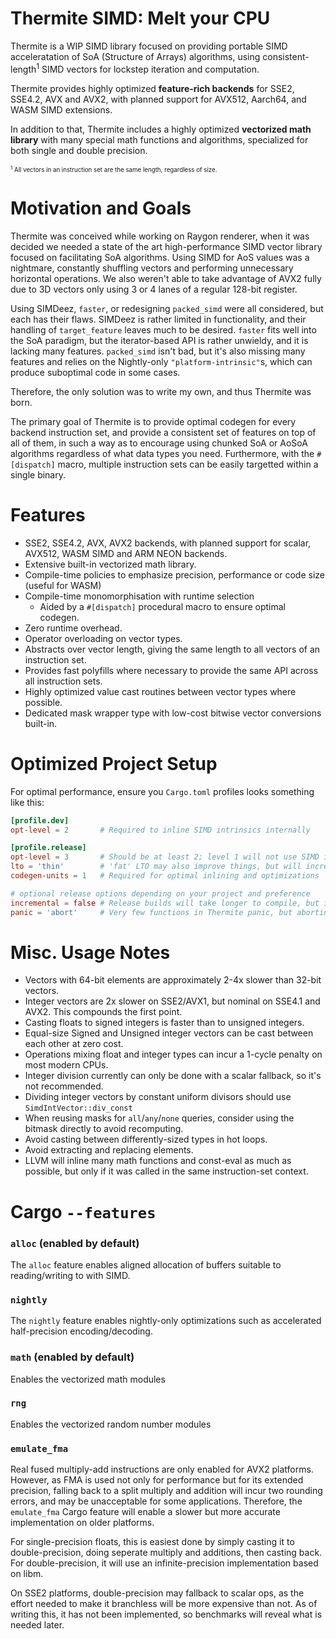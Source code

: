 Thermite SIMD: Melt your CPU
============================

Thermite is a WIP SIMD library focused on providing portable SIMD acceleratation of SoA (Structure of Arrays) algorithms, using consistent-length<sup>1</sup> SIMD vectors for lockstep iteration and computation.

Thermite provides highly optimized **feature-rich backends** for SSE2, SSE4.2, AVX and AVX2, with planned support for AVX512, Aarch64, and WASM SIMD extensions.

In addition to that, Thermite includes a highly optimized **vectorized math library** with many special math functions and algorithms, specialized for both single and double precision.

<sub><small>
<sup>1</sup> All vectors in an instruction set are the same length, regardless of size.
</small></sub>

# Motivation and Goals

Thermite was conceived while working on Raygon renderer, when it was decided we needed a state of the art high-performance SIMD vector library focused on facilitating SoA algorithms. Using SIMD for AoS values was a nightmare, constantly shuffling vectors and performing unnecessary horizontal operations. We also weren't able to take advantage of AVX2 fully due to 3D vectors only using 3 or 4 lanes of a regular 128-bit register.

Using SIMDeez, `faster`, or redesigning `packed_simd` were all considered, but each has their flaws. SIMDeez is rather limited in functionality, and their handling of `target_feature` leaves much to be desired. `faster` fits well into the SoA paradigm, but the iterator-based API is rather unwieldy, and it is lacking many features. `packed_simd` isn't bad, but it's also missing many features and relies on the Nightly-only `"platform-intrinsic"`s, which can produce suboptimal code in some cases.

Therefore, the only solution was to write my own, and thus Thermite was born.

The primary goal of Thermite is to provide optimal codegen for every backend instruction set, and provide a consistent set of features on top of all of them, in such a way as to encourage using chunked SoA or AoSoA algorithms regardless of what data types you need. Furthermore, with the `#[dispatch]` macro, multiple instruction sets can be easily targetted within a single binary.

# Features

* SSE2, SSE4.2, AVX, AVX2 backends, with planned support for scalar, AVX512, WASM SIMD and ARM NEON backends.
* Extensive built-in vectorized math library.
* Compile-time policies to emphasize precision, performance or code size (useful for WASM)
* Compile-time monomorphisation with runtime selection
    * Aided by a `#[dispatch]` procedural macro to ensure optimal codegen.
* Zero runtime overhead.
* Operator overloading on vector types.
* Abstracts over vector length, giving the same length to all vectors of an instruction set.
* Provides fast polyfills where necessary to provide the same API across all instruction sets.
* Highly optimized value cast routines between vector types where possible.
* Dedicated mask wrapper type with low-cost bitwise vector conversions built-in.

# Optimized Project Setup

For optimal performance, ensure you `Cargo.toml` profiles looks something like this:
```toml
[profile.dev]
opt-level = 2       # Required to inline SIMD intrinsics internally

[profile.release]
opt-level = 3       # Should be at least 2; level 1 will not use SIMD intrinsics
lto = 'thin'        # 'fat' LTO may also improve things, but will increase compile time
codegen-units = 1   # Required for optimal inlining and optimizations

# optional release options depending on your project and preference
incremental = false # Release builds will take longer to compile, but inter-crate optimizations may work better
panic = 'abort'     # Very few functions in Thermite panic, but aborting will avoid the unwind mechanism overhead
```

# Misc. Usage Notes

* Vectors with 64-bit elements are approximately 2-4x slower than 32-bit vectors.
* Integer vectors are 2x slower on SSE2/AVX1, but nominal on SSE4.1 and AVX2. This compounds the first point.
* Casting floats to signed integers is faster than to unsigned integers.
* Equal-size Signed and Unsigned integer vectors can be cast between each other at zero cost.
* Operations mixing float and integer types can incur a 1-cycle penalty on most modern CPUs.
* Integer division currently can only be done with a scalar fallback, so it's not recommended.
* Dividing integer vectors by constant uniform divisors should use `SimdIntVector::div_const`
* When reusing masks for `all`/`any`/`none` queries, consider using the bitmask directly to avoid recomputing.
* Avoid casting between differently-sized types in hot loops.
* Avoid extracting and replacing elements.
* LLVM will inline many math functions and const-eval as much as possible, but only if it was called in the same instruction-set context.

# Cargo `--features`

### `alloc` (enabled by default)

The `alloc` feature enables aligned allocation of buffers suitable to reading/writing to with SIMD.

### `nightly`

The `nightly` feature enables nightly-only optimizations such as accelerated half-precision encoding/decoding.

### `math` (enabled by default)

Enables the vectorized math modules

### `rng`

Enables the vectorized random number modules

### `emulate_fma`

Real fused multiply-add instructions are only enabled for AVX2 platforms. However, as FMA is used not only for performance but for its extended precision, falling back to a split multiply and addition will incur two rounding errors, and may be unacceptable for
some applications. Therefore, the `emulate_fma` Cargo feature will enable a slower but more accurate implementation on older platforms.

For single-precision floats, this is easiest done by simply casting it to double-precision, doing seperate multiply and additions, then casting back. For double-precision, it will use an infinite-precision implementation based on libm.

On SSE2 platforms, double-precision may fallback to scalar ops, as the effort needed to make it branchless will be more expensive than not. As of writing this, it has not been implemented, so benchmarks will reveal what is needed later.